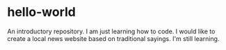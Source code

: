 # hello-world
An introductory repository.
I am just learning how to code. I would like to create a local news website based on traditional sayings. I'm still learning.
